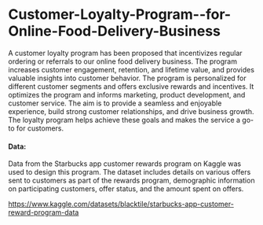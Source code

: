 # Customer-Loyalty-Program--for-Online-Food-Delivery-Business

A customer loyalty program has been proposed that incentivizes regular ordering or referrals to our online food delivery business. The program increases customer engagement, retention, and lifetime value, and provides valuable insights into customer behavior. The program is personalized for different customer segments and offers exclusive rewards and incentives. It optimizes the program and informs marketing, product development, and customer service. The aim is to provide a seamless and enjoyable experience, build strong customer relationships, and drive business growth. The loyalty program helps achieve these goals and makes the service a go-to for customers.

#### Data:
Data from the Starbucks app customer rewards program on Kaggle was used to design this program. The dataset includes details on various offers sent to customers as part of the rewards program, demographic information on participating customers, offer status, and the amount spent on offers.

https://www.kaggle.com/datasets/blacktile/starbucks-app-customer-reward-program-data


